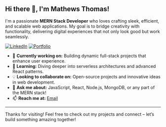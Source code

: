 ## Hi there 👋, I'm Mathews Thomas!

I'm a passionate **MERN Stack Developer** who loves crafting sleek, efficient, and scalable web applications. My goal is to bridge creativity with functionality, delivering digital experiences that not only look good but work seamlessly.

[![LinkedIn](https://img.shields.io/badge/LinkedIn-0077B5?style=for-the-badge&logo=linkedin&logoColor=white)](https://www.linkedin.com/in/mathewsthomas)
[![Portfolio](https://img.shields.io/badge/Portfolio-000000?style=for-the-badge&logo=wordpress&logoColor=white)](https://www.mathewsthomas.online/)

- 🔭 **Currently working on:** Building dynamic full-stack projects that enhance user experience.
- 🌱 **Learning:** Diving deeper into serverless architectures and advanced React patterns.
- 💡 **Looking to collaborate on:** Open-source projects and innovative ideas in web development.
- 💬 **Ask me about:** JavaScript, React, Node.js, MongoDB, or any part of the MERN stack!
- 📫 **Reach me at:** [Email](mailto:mathewsxo@gmail.com)

---

Thanks for visiting! Feel free to check out my projects and connect – let’s build something amazing together!
